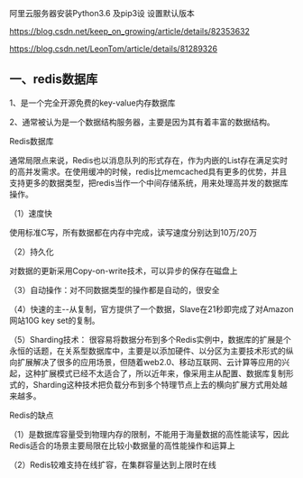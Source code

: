 阿里云服务器安装Python3.6 及pip3设 设置默认版本

https://blog.csdn.net/keep_on_growing/article/details/82353632

https://blog.csdn.net/LeonTom/article/details/81289326





## 一、redis数据库

1、是一个完全开源免费的key-value内存数据库

2、通常被认为是一个数据结构服务器，主要是因为其有着丰富的数据结构。

Redis数据库

通常局限点来说，Redis也以消息队列的形式存在，作为内嵌的List存在满足实时的高并发需求。在使用缓冲的时候，redis比memcached具有更多的优势，并且支持更多的数据类型，把redis当作一个中间存储系统，用来处理高并发的数据库操作。

（1）速度快

使用标准C写，所有数据都在内存中完成，读写速度分别达到10万/20万

（2）持久化

对数据的更新采用Copy-on-write技术，可以异步的保存在磁盘上

（3）自动操作：对不同数据类型的操作都是自动的，很安全

（4）快速的主--从复制，官方提供了一个数据，Slave在21秒即完成了对Amazon网站10G key set的复制。

（5）Sharding技术： 很容易将数据分布到多个Redis实例中，数据库的扩展是个永恒的话题，在关系型数据库中，主要是以添加硬件、以分区为主要技术形式的纵向扩展解决了很多的应用场景，但随着web2.0、移动互联网、云计算等应用的兴起，这种扩展模式已经不太适合了，所以近年来，像采用主从配置、数据库复制形式的，Sharding这种技术把负载分布到多个特理节点上去的横向扩展方式用处越来越多。

Redis的缺点

（1）是数据库容量受到物理内存的限制，不能用于海量数据的高性能读写，因此Redis适合的场景主要局限在比较小数据量的高性能操作和运算上

（2）Redis较难支持在线扩容，在集群容量达到上限时在线